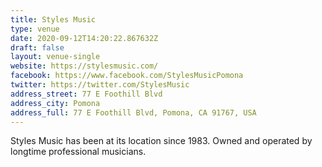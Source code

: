 ```yaml
---
title: Styles Music
type: venue
date: 2020-09-12T14:20:22.867632Z
draft: false
layout: venue-single
website: https://stylesmusic.com/
facebook: https://www.facebook.com/StylesMusicPomona
twitter: https://twitter.com/StylesMusic
address_street: 77 E Foothill Blvd
address_city: Pomona
address_full: 77 E Foothill Blvd, Pomona, CA 91767, USA
---
```

Styles Music has been at its location since 1983. Owned and operated by longtime professional musicians.
